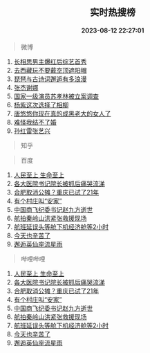 <div align="center"><h2>实时热搜榜</h2><h4>2023-08-12 22:27:01</h4></div>

> 微博  

1. [长相思男主爆红后综艺首秀](https://s.weibo.com/weibo?q=%23%E9%95%BF%E7%9B%B8%E6%80%9D%E7%94%B7%E4%B8%BB%E7%88%86%E7%BA%A2%E5%90%8E%E7%BB%BC%E8%89%BA%E9%A6%96%E7%A7%80%23&t=31&band_rank=1&Refer=top)<br />
2. [去西藏玩不要戴空顶遮阳帽](https://s.weibo.com/weibo?q=%23%E5%8E%BB%E8%A5%BF%E8%97%8F%E7%8E%A9%E4%B8%8D%E8%A6%81%E6%88%B4%E7%A9%BA%E9%A1%B6%E9%81%AE%E9%98%B3%E5%B8%BD%23&t=31&band_rank=2&Refer=top)<br />
3. [琵琶与古诗词邂逅有多浪漫](https://s.weibo.com/weibo?q=%23%E7%90%B5%E7%90%B6%E4%B8%8E%E5%8F%A4%E8%AF%97%E8%AF%8D%E9%82%82%E9%80%85%E6%9C%89%E5%A4%9A%E6%B5%AA%E6%BC%AB%23&t=31&band_rank=3&Refer=top)<br />
4. [张杰谢娜](https://s.weibo.com/weibo?q=%E5%BC%A0%E6%9D%B0%E8%B0%A2%E5%A8%9C&t=31&band_rank=4&Refer=top)<br />
5. [国家一级演员苏孝林被立案调查](https://s.weibo.com/weibo?q=%23%E5%9B%BD%E5%AE%B6%E4%B8%80%E7%BA%A7%E6%BC%94%E5%91%98%E8%8B%8F%E5%AD%9D%E6%9E%97%E8%A2%AB%E7%AB%8B%E6%A1%88%E8%B0%83%E6%9F%A5%23&t=31&band_rank=5&Refer=top)<br />
6. [杨紫这次选择了相柳](https://s.weibo.com/weibo?q=%23%E6%9D%A8%E7%B4%AB%E8%BF%99%E6%AC%A1%E9%80%89%E6%8B%A9%E4%BA%86%E7%9B%B8%E6%9F%B3%23&t=31&band_rank=6&Refer=top)<br />
7. [唐悠悠你现在真的成黑老大的女人了](https://s.weibo.com/weibo?q=%23%E5%94%90%E6%82%A0%E6%82%A0%E4%BD%A0%E7%8E%B0%E5%9C%A8%E7%9C%9F%E7%9A%84%E6%88%90%E9%BB%91%E8%80%81%E5%A4%A7%E7%9A%84%E5%A5%B3%E4%BA%BA%E4%BA%86%23&t=31&band_rank=7&Refer=top)<br />
8. [难怪我结不了婚](https://s.weibo.com/weibo?q=%E9%9A%BE%E6%80%AA%E6%88%91%E7%BB%93%E4%B8%8D%E4%BA%86%E5%A9%9A&t=31&band_rank=8&Refer=top)<br />
9. [孙红雷张艺兴](https://s.weibo.com/weibo?q=%E5%AD%99%E7%BA%A2%E9%9B%B7%E5%BC%A0%E8%89%BA%E5%85%B4&t=31&band_rank=9&Refer=top)<br />

> 知乎  


> 百度  

1. [人民至上 生命至上](https://www.baidu.com/s?wd=%E4%BA%BA%E6%B0%91%E8%87%B3%E4%B8%8A+%E7%94%9F%E5%91%BD%E8%87%B3%E4%B8%8A&sa=fyb_news&rsv_dl=fyb_news)<br />
2. [各大医院书记院长被抓后痛哭流涕](https://www.baidu.com/s?wd=%E5%90%84%E5%A4%A7%E5%8C%BB%E9%99%A2%E4%B9%A6%E8%AE%B0%E9%99%A2%E9%95%BF%E8%A2%AB%E6%8A%93%E5%90%8E%E7%97%9B%E5%93%AD%E6%B5%81%E6%B6%95&sa=fyb_news&rsv_dl=fyb_news)<br />
3. [合肥取消公摊？重庆已试了21年](https://www.baidu.com/s?wd=%E5%90%88%E8%82%A5%E5%8F%96%E6%B6%88%E5%85%AC%E6%91%8A%EF%BC%9F%E9%87%8D%E5%BA%86%E5%B7%B2%E8%AF%95%E4%BA%8621%E5%B9%B4&sa=fyb_news&rsv_dl=fyb_news)<br />
4. [有个村庄叫“安家”](https://www.baidu.com/s?wd=%E6%9C%89%E4%B8%AA%E6%9D%91%E5%BA%84%E5%8F%AB%E2%80%9C%E5%AE%89%E5%AE%B6%E2%80%9D&sa=fyb_news&rsv_dl=fyb_news)<br />
5. [中国商飞纪委书记赵九方逝世](https://www.baidu.com/s?wd=%E4%B8%AD%E5%9B%BD%E5%95%86%E9%A3%9E%E7%BA%AA%E5%A7%94%E4%B9%A6%E8%AE%B0%E8%B5%B5%E4%B9%9D%E6%96%B9%E9%80%9D%E4%B8%96&sa=fyb_news&rsv_dl=fyb_news)<br />
6. [航拍秦岭山洪紧张救援现场](https://www.baidu.com/s?wd=%E8%88%AA%E6%8B%8D%E7%A7%A6%E5%B2%AD%E5%B1%B1%E6%B4%AA%E7%B4%A7%E5%BC%A0%E6%95%91%E6%8F%B4%E7%8E%B0%E5%9C%BA&sa=fyb_news&rsv_dl=fyb_news)<br />
7. [航班延误头等舱下机经济舱等2小时](https://www.baidu.com/s?wd=%E8%88%AA%E7%8F%AD%E5%BB%B6%E8%AF%AF%E5%A4%B4%E7%AD%89%E8%88%B1%E4%B8%8B%E6%9C%BA%E7%BB%8F%E6%B5%8E%E8%88%B1%E7%AD%892%E5%B0%8F%E6%97%B6&sa=fyb_news&rsv_dl=fyb_news)<br />
8. [今天也辛苦了](https://www.baidu.com/s?wd=%E4%BB%8A%E5%A4%A9%E4%B9%9F%E8%BE%9B%E8%8B%A6%E4%BA%86&sa=fyb_news&rsv_dl=fyb_news)<br />
9. [邂逅英仙座流星雨](https://www.baidu.com/s?wd=%E9%82%82%E9%80%85%E8%8B%B1%E4%BB%99%E5%BA%A7%E6%B5%81%E6%98%9F%E9%9B%A8&sa=fyb_news&rsv_dl=fyb_news)<br />

> 哔哩哔哩  

1. [人民至上 生命至上](https://www.baidu.com/s?wd=%E4%BA%BA%E6%B0%91%E8%87%B3%E4%B8%8A+%E7%94%9F%E5%91%BD%E8%87%B3%E4%B8%8A&sa=fyb_news&rsv_dl=fyb_news)<br />
2. [各大医院书记院长被抓后痛哭流涕](https://www.baidu.com/s?wd=%E5%90%84%E5%A4%A7%E5%8C%BB%E9%99%A2%E4%B9%A6%E8%AE%B0%E9%99%A2%E9%95%BF%E8%A2%AB%E6%8A%93%E5%90%8E%E7%97%9B%E5%93%AD%E6%B5%81%E6%B6%95&sa=fyb_news&rsv_dl=fyb_news)<br />
3. [合肥取消公摊？重庆已试了21年](https://www.baidu.com/s?wd=%E5%90%88%E8%82%A5%E5%8F%96%E6%B6%88%E5%85%AC%E6%91%8A%EF%BC%9F%E9%87%8D%E5%BA%86%E5%B7%B2%E8%AF%95%E4%BA%8621%E5%B9%B4&sa=fyb_news&rsv_dl=fyb_news)<br />
4. [有个村庄叫“安家”](https://www.baidu.com/s?wd=%E6%9C%89%E4%B8%AA%E6%9D%91%E5%BA%84%E5%8F%AB%E2%80%9C%E5%AE%89%E5%AE%B6%E2%80%9D&sa=fyb_news&rsv_dl=fyb_news)<br />
5. [中国商飞纪委书记赵九方逝世](https://www.baidu.com/s?wd=%E4%B8%AD%E5%9B%BD%E5%95%86%E9%A3%9E%E7%BA%AA%E5%A7%94%E4%B9%A6%E8%AE%B0%E8%B5%B5%E4%B9%9D%E6%96%B9%E9%80%9D%E4%B8%96&sa=fyb_news&rsv_dl=fyb_news)<br />
6. [航拍秦岭山洪紧张救援现场](https://www.baidu.com/s?wd=%E8%88%AA%E6%8B%8D%E7%A7%A6%E5%B2%AD%E5%B1%B1%E6%B4%AA%E7%B4%A7%E5%BC%A0%E6%95%91%E6%8F%B4%E7%8E%B0%E5%9C%BA&sa=fyb_news&rsv_dl=fyb_news)<br />
7. [航班延误头等舱下机经济舱等2小时](https://www.baidu.com/s?wd=%E8%88%AA%E7%8F%AD%E5%BB%B6%E8%AF%AF%E5%A4%B4%E7%AD%89%E8%88%B1%E4%B8%8B%E6%9C%BA%E7%BB%8F%E6%B5%8E%E8%88%B1%E7%AD%892%E5%B0%8F%E6%97%B6&sa=fyb_news&rsv_dl=fyb_news)<br />
8. [今天也辛苦了](https://www.baidu.com/s?wd=%E4%BB%8A%E5%A4%A9%E4%B9%9F%E8%BE%9B%E8%8B%A6%E4%BA%86&sa=fyb_news&rsv_dl=fyb_news)<br />
9. [邂逅英仙座流星雨](https://www.baidu.com/s?wd=%E9%82%82%E9%80%85%E8%8B%B1%E4%BB%99%E5%BA%A7%E6%B5%81%E6%98%9F%E9%9B%A8&sa=fyb_news&rsv_dl=fyb_news)<br />

